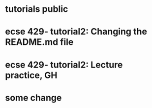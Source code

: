 # tutorials public
# ecse 429- tutorial2: Changing the README.md file
# ecse 429- tutorial2: Lecture practice, GH
# some change
